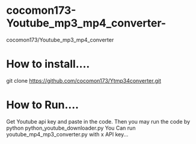 # cocomon173-Youtube_mp3_mp4_converter-
cocomon173/Youtube_mp3_mp4_converter
# How to install....
git clone https://github.com/cocomon173/Ytmp34converter.git
# How to Run....
Get Youtube api key and paste in the code.
Then you may run the code by python python_youtube_downloader.py
You Can run youtube_mp4_mp3_converter.py with x API key...
